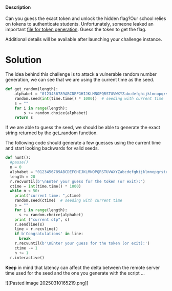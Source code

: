 #### Description

Can you guess the exact token and unlock the hidden flag?Our school relies on tokens to authenticate students. Unfortunately, someone leaked an important [file for token generation](https://challenge-files.picoctf.net/c_verbal_sleep/7ae3cdbcc5ac8f841a488d91465c1255ff0538f9061a2bb222293ec840af981c/token_generator.py). Guess the token to get the flag.

Additional details will be available after launching your challenge instance.

# Solution

The idea behind this challenge is to attack a vulnerable random number generation, we can see that we are using the current time as the seed.

```Python
def get_random(length):
    alphabet = "0123456789ABCDEFGHIJKLMNOPQRSTUVWXYZabcdefghijklmnopqrstuvwxyz"
    random.seed(int(time.time() * 1000))  # seeding with current time 
    s = ""
    for i in range(length):
        s += random.choice(alphabet)
    return s
```

If we are able to guess the seed, we should be able to generate the exact string returned by the get_random function.

The following code should generate a few guesses using the current time and start looking backwards for valid seeds.

```Python
def hunt():
  #pause()
  n = 0
  alphabet = "0123456789ABCDEFGHIJKLMNOPQRSTUVWXYZabcdefghijklmnopqrstuvwxyz"
  length = 20
  r.recvuntil(b'\nEnter your guess for the token (or exit):')
  ctime = int(time.time() * 1000)
  while n < 50:
    print("current time: ",ctime)
    random.seed(ctime)  # seeding with current time
    s = ""
    for i in range(length):
      s += random.choice(alphabet)
    print ("current otp", s)
    r.sendline(s)
    line = r.recvline()
    if b'Congratulations' in line:
      break
    r.recvuntil(b'\nEnter your guess for the token (or exit):')
    ctime -= 1
    n += 1
  r.interactive()
```

**Keep** in mind that latency can affect the delta between the remote server time used for the seed and the one you generate with the script ...

![[Pasted image 20250310165219.png]]